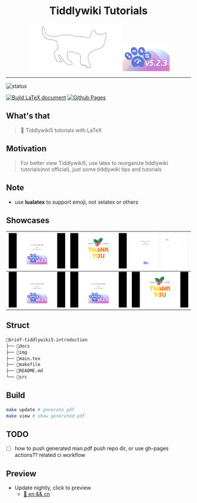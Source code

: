 <h1 align="center">Tiddlywiki Tutorials</h1>

<div align="center">

<img src="img/cat.svg" width=256 alt="cat"/>
<img src="img/logo.png" width=128/>

</div>

<hr>

<img src="https://img.shields.io/badge/Status-v0.0.1-blueviolet.svg?style=flat-square&logo=Chakra-Ui&color=90E59A&logoColor=green" alt="status" >

[![Build LaTeX document](https://github.com/tiddly-gittly/brief-tiddlywiki5-introduction/actions/workflows/updatepdf.yml/badge.svg)](https://github.com/tiddly-gittly/brief-tiddlywiki5-introduction/actions/workflows/updatepdf.yml)
[![Github Pages](https://github.com/tiddly-gittly/brief-tiddlywiki5-introduction/actions/workflows/pages.yml/badge.svg)](https://github.com/tiddly-gittly/brief-tiddlywiki5-introduction/actions/workflows/pages.yml)

## What's that

> 🎊 Tiddlywiki5 tutorials with LaTeX

## Motivation

> For better view Tiddlywiki5, use latex to reorganize tiddlywiki tutorials(not
> official), just some tiddlywiki tips and tutorials

## Note

- use **lualatex** to support emoji, not xelatex or others

## Showcases

| <img src="img/t1.png" align="bottom" width=256/> | <img src="img/t2.png" align="bottom" width=256/> | <img src="img/t3.png" align="bottom" width=256/> |
| :----------------------------------------------: | :----------------------------------------------: | ------------------------------------------------ |
| <img src="img/t1.png" align="bottom" width=256/> | <img src="img/t1.png" align="bottom" width=256/> | <img src="img/t2.png" align="bottom" width=256/> |

## Struct

```bash
📂brief-tiddlywiki5-introduction
├── 📂docs
├── 📂img
├── 📝main.tex
├── 📝makefile
├── 📝README.md
└── 📂src
```

## Build

```bash
make update # generate pdf
make view # show generated pdf
```

## TODO

- [ ] how to push generated man.pdf push repo dir, or use gh-pages actions?? related
      ci workflow

## Preview

- Update nightly, click to preview.
  - [📝 en && cn](https://github.com/tiddly-gittly/brief-tiddlywiki5-introduction/blob/gh-pages)

